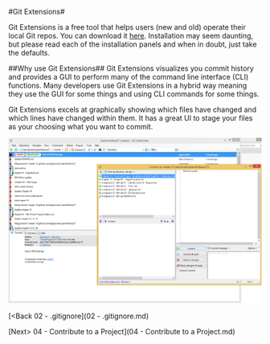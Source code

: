 #Git Extensions#

Git Extensions is a free tool that helps users (new and old) operate their local Git repos.  You can download it [here](https://code.google.com/p/gitextensions/).  Installation may seem daunting, but please read each of the installation panels and when in doubt, just take the defaults.

##Why use Git Extensions##
Git Extensions visualizes you commit history and provides a GUI to perform many of the command line interface (CLI) functions.  Many developers use Git Extensions in a hybrid way meaning they use the GUI for some things and using CLI commands for some things.

Git Extensions excels at graphically showing which files have changed and which lines have changed within them.  It has a great UI to stage your files as your choosing what you want to commit.

![git-extensions.png](assets/git-extensions.png)

[<Back 02 - .gitignore](02 - .gitignore.md)

[Next> 04 - Contribute to a Project](04 - Contribute to a Project.md)